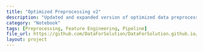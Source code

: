 ```yaml
---
title: "Optimized Preprocessing v2"
description: "Updated and expanded version of optimized data preprocessing."
category: "Notebook"
tags: [Preprocessing, Feature Engineering, Pipeline]
file_url: https://github.com/DataForSolution/DataForSolution.github.io/blob/main/projects/demo_optim_data_preproc_v2.ipynb
layout: project
---
```

